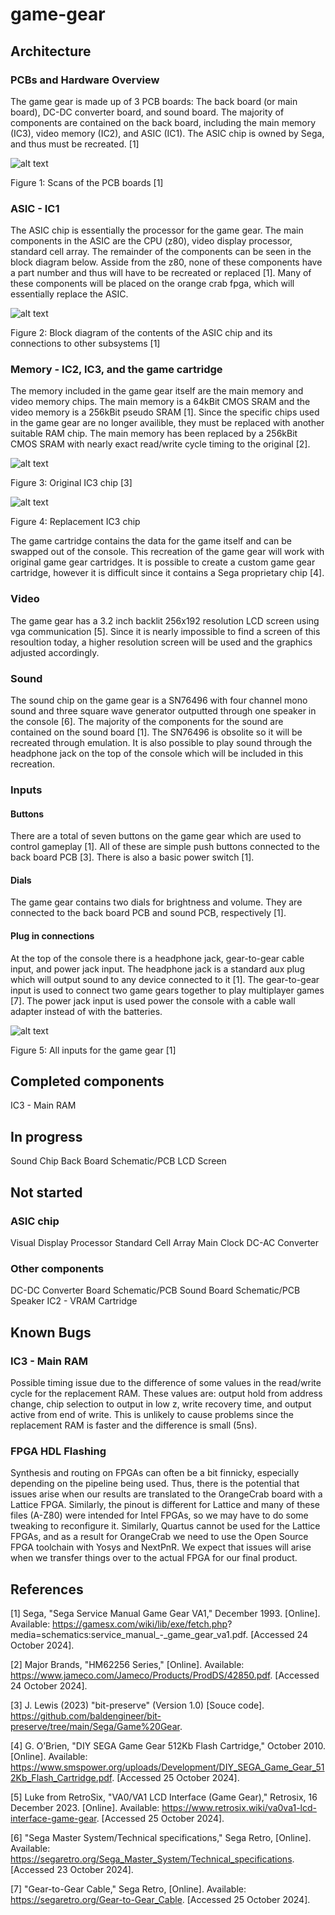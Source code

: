 # game-gear

## Architecture
### PCBs and Hardware Overview
The game gear is made up of 3 PCB boards: The back board (or main board), DC-DC converter board, and sound board. The majority of components are contained on the back board, including the main memory (IC3), video memory (IC2), and ASIC (IC1). The ASIC chip is owned by Sega, and thus must be recreated. [1]

![alt text](https://github.com/allisonmb/game-gear/blob/main/README%20Images/PCB%20Scans.PNG)

Figure 1: Scans of the PCB boards [1]

### ASIC - IC1
The ASIC chip is essentially the processor for the game gear. The main components in the ASIC are the CPU (z80), video display processor, standard cell array. The remainder of the components can be seen in the block diagram below. Asside from the z80, none of these components have a part number and thus will have to be recreated or replaced [1]. Many of these components will be placed on the orange crab fpga, which will essentially replace the ASIC.

![alt text](https://github.com/allisonmb/game-gear/blob/main/README%20Images/IC1%20Block%20Diagram.PNG)

Figure 2: Block diagram of the contents of the ASIC chip and its connections to other subsystems [1]

### Memory - IC2, IC3, and the game cartridge
The memory included in the game gear itself are the main memory and video memory chips. The main memory is a 64kBit CMOS SRAM and the video memory is a  256kBit pseudo SRAM [1]. Since the specific chips used in the game gear are no longer availible, they must be replaced with another suitable RAM chip. The main memory has been replaced by a 256kBit CMOS SRAM with nearly exact read/write cycle timing to the original [2]. 

![alt text](https://github.com/allisonmb/game-gear/blob/main/README%20Images/Original%20IC3.PNG)

Figure 3: Original IC3 chip [3]

![alt text](https://github.com/allisonmb/game-gear/blob/main/README%20Images/Replacement%20IC3.PNG)

Figure 4: Replacement IC3 chip

The game cartridge contains the data for the game itself and can be swapped out of the console. This recreation of the game gear will work with original game gear cartridges. It is possible to create a custom game gear cartridge, however it is difficult since it contains a Sega proprietary chip [4].

### Video
The game gear has a 3.2 inch backlit 256x192 resolution LCD screen using vga communication [5]. Since it is nearly impossible to find a screen of this resoultion today, a higher resolution screen will be used and the graphics adjusted accordingly. 

### Sound
The sound chip on the game gear is a SN76496 with four channel mono sound and three square wave generator outputted through one speaker in the console [6]. The majority of the components for the sound are contained on the sound board [1]. The SN76496 is obsolite so it will be recreated through emulation. It is also possible to play sound through the headphone jack on the top of the console which will be included in this recreation.

### Inputs
#### Buttons
There are a total of seven buttons on the game gear which are used to control gameplay [1]. All of these are simple push buttons connected to the back board PCB [3]. There is also a basic power switch [1].

#### Dials
The game gear contains two dials for brightness and volume. They are connected to the back board PCB and sound PCB, respectively [1].

#### Plug in connections
At the top of the console there is a headphone jack, gear-to-gear cable input, and power jack input. The headphone jack is a standard aux plug which will output sound to any device connected to it [1]. The gear-to-gear input is used to connect two game gears together to play multiplayer games [7]. The power jack input is used power the console with a cable wall adapter instead of with the batteries.

![alt text](https://github.com/allisonmb/game-gear/blob/main/README%20Images/Inputs.PNG) 

Figure 5: All inputs for the game gear [1]

## Completed components
IC3 - Main RAM

## In progress
Sound Chip
Back Board Schematic/PCB
LCD Screen

## Not started
### ASIC chip
Visual Display Processor
Standard Cell Array
Main Clock
DC-AC Converter

### Other components
DC-DC Converter Board Schematic/PCB
Sound Board Schematic/PCB
Speaker
IC2 - VRAM
Cartridge

## Known Bugs
### IC3 - Main RAM
Possible timing issue due to the difference of some values in the read/write cycle for the replacement RAM. These values are: output hold from address change, chip selection to output in low z, write recovery time, and output active from end of write. This is unlikely to cause problems since the replacement RAM is faster and the difference is small (5ns).
### FPGA HDL Flashing
Synthesis and routing on FPGAs can often be a bit finnicky, especially depending on the pipeline being used. Thus, there is the potential that issues arise when our results are translated to the OrangeCrab board with a Lattice FPGA. Similarly, the pinout is different for Lattice and many of these files (A-Z80) were intended for Intel FPGAs, so we may have to do some tweaking to reconfigure it. Similarly, Quartus cannot be used for the Lattice FPGAs, and as a result for OrangeCrab we need to use the Open Source FPGA toolchain with Yosys and NextPnR. We expect that issues will arise when we transfer things over to the actual FPGA for our final product.

## References
[1]  Sega, "Sega Service Manual Game Gear VA1," December 1993. [Online]. Available: https://gamesx.com/wiki/lib/exe/fetch.php?    media=schematics:service_manual_-_game_gear_va1.pdf. [Accessed 24 October 2024].

[2]  Major Brands, "HM62256 Series," [Online]. Available: https://www.jameco.com/Jameco/Products/ProdDS/42850.pdf. [Accessed 24 October 2024].

[3]  J. Lewis (2023) "bit-preserve" (Version 1.0) [Souce code]. https://github.com/baldengineer/bit-preserve/tree/main/Sega/Game%20Gear.

[4]  G. O’Brien, "DIY SEGA Game Gear 512Kb Flash Cartridge," October 2010. [Online]. Available: https://www.smspower.org/uploads/Development/DIY_SEGA_Game_Gear_512Kb_Flash_Cartridge.pdf. [Accessed 25 October 2024].

[5] Luke from RetroSix, "VA0/VA1 LCD Interface (Game Gear)," Retrosix, 16 December 2023. [Online]. Available: https://www.retrosix.wiki/va0va1-lcd-interface-game-gear. [Accessed 25 October 2024].

[6] "Sega Master System/Technical specifications," Sega Retro, [Online]. Available: https://segaretro.org/Sega_Master_System/Technical_specifications. [Accessed 23 October 2024].

[7] "Gear-to-Gear Cable," Sega Retro, [Online]. Available: https://segaretro.org/Gear-to-Gear_Cable. [Accessed 25 October 2024].
